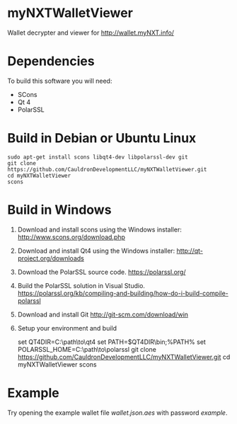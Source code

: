 myNXTWalletViewer
=================

Wallet decrypter and viewer for http://wallet.myNXT.info/

Dependencies
============
To build this software you will need:

  * SCons
  * Qt 4
  * PolarSSL

Build in Debian or Ubuntu Linux
===============================

    sudo apt-get install scons libqt4-dev libpolarssl-dev git
    git clone https://github.com/CauldronDevelopmentLLC/myNXTWalletViewer.git
    cd myNXTWalletViewer
    scons

Build in Windows
================

  1. Download and install scons using the Windows installer:
    http://www.scons.org/download.php

  2. Download and install Qt4 using the Windows installer:
    http://qt-project.org/downloads

  3. Download the PolarSSL source code.
    https://polarssl.org/

  4. Build the PolarSSL solution in Visual Studio.
    https://polarssl.org/kb/compiling-and-building/how-do-i-build-compile-polarssl

  5. Download and install Git
    http://git-scm.com/download/win

  6. Setup your environment and build

        set QT4DIR=C:\path\to\qt4
        set PATH=$QT4DIR\bin;%PATH%
        set POLARSSL_HOME=C:\path\to\polarssl
        git clone https://github.com/CauldronDevelopmentLLC/myNXTWalletViewer.git
        cd myNXTWalletViewer
        scons

Example
=======

Try opening the example wallet file *wallet.json.aes* with password *example*.
